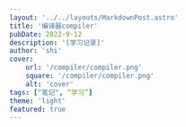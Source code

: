 ```yaml
---
layout: '../../layouts/MarkdownPost.astro'
title: '编译器compiler'
pubDate: 2022-9-12
description: '[学习记录]'
author: 'shi'
cover:
    url: '/compiler/compiler.png'
    square: '/compiler/compiler.png'
    alt: 'cover'
tags: ["笔记", “学习”] 
theme: 'light'
featured: true
---
```

